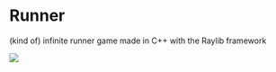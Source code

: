 # Runner
(kind of) infinite runner game made in C++ with the Raylib framework

![](https://github.com/Weston-Lane/Runner/blob/main/runner.gif)
